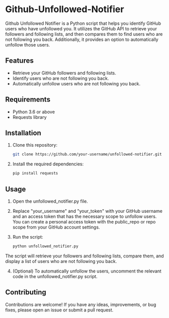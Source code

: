 # Github-Unfollowed-Notifier

Github Unfollowed Notifier is a Python script that helps you identify GitHub users who have unfollowed you. It utilizes the GitHub API to retrieve your followers and following lists, and then compares them to find users who are not following you back. Additionally, it provides an option to automatically unfollow those users.

## Features

- Retrieve your GitHub followers and following lists.
- Identify users who are not following you back.
- Automatically unfollow users who are not following you back.

## Requirements

- Python 3.6 or above
- Requests library

## Installation

1. Clone this repository:

   ```bash
   git clone https://github.com/your-username/unfollowed-notifier.git


2. Install the required dependencies:

   ```bash
   pip install requests

## Usage
1. Open the unfollowed_notifier.py file.

2. Replace "your_username" and "your_token" with your GitHub username and an access token that has the necessary scope to unfollow users. You can create a personal     access token with the public_repo or repo scope from your GitHub account settings.

3. Run the script:

   ```bash
   python unfollowed_notifier.py
The script will retrieve your followers and following lists, compare them, and display a list of users who are not following you back.

4. (Optional) To automatically unfollow the users, uncomment the relevant code in the unfollowed_notifier.py script.


## Contributing
Contributions are welcome! If you have any ideas, improvements, or bug fixes, please open an issue or submit a pull request.
